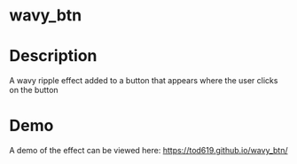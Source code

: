 # wavy_btn

# Description

A wavy ripple effect added to a button that appears where the user clicks on the button

# Demo

A demo of the effect can be viewed here: https://tod619.github.io/wavy_btn/
